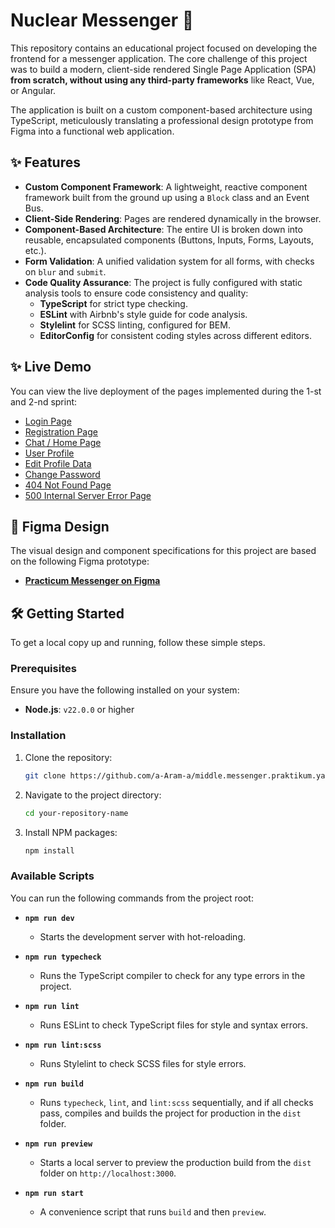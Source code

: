# Nuclear Messenger 🚀


This repository contains an educational project focused on developing the frontend for a messenger application. The core challenge of this project was to build a modern, client-side rendered Single Page Application (SPA) **from scratch, without using any third-party frameworks** like React, Vue, or Angular.

The application is built on a custom component-based architecture using TypeScript, meticulously translating a professional design prototype from Figma into a functional web application.

## ✨ Features

* **Custom Component Framework**: A lightweight, reactive component framework built from the ground up using a `Block` class and an Event Bus.
* **Client-Side Rendering**: Pages are rendered dynamically in the browser.
* **Component-Based Architecture**: The entire UI is broken down into reusable, encapsulated components (Buttons, Inputs, Forms, Layouts, etc.).
* **Form Validation**: A unified validation system for all forms, with checks on `blur` and `submit`.
* **Code Quality Assurance**: The project is fully configured with static analysis tools to ensure code consistency and quality:
  * **TypeScript** for strict type checking.
  * **ESLint** with Airbnb's style guide for code analysis.
  * **Stylelint** for SCSS linting, configured for BEM.
  * **EditorConfig** for consistent coding styles across different editors.

## ✨ Live Demo

You can view the live deployment of the pages implemented during the 1-st and 2-nd sprint:

- [Login Page](https://stunning-toffee-252476.netlify.app/login)
- [Registration Page](https://stunning-toffee-252476.netlify.app/registration)
- [Chat / Home Page](https://stunning-toffee-252476.netlify.app/home)
- [User Profile](https://stunning-toffee-252476.netlify.app/profile)
- [Edit Profile Data](https://stunning-toffee-252476.netlify.app/profile-edit-data)
- [Change Password](https://stunning-toffee-252476.netlify.app/profile-edit-password)
- [404 Not Found Page](https://stunning-toffee-252476.netlify.app/404)
- [500 Internal Server Error Page](https://stunning-toffee-252476.netlify.app/500)

## 🎨 Figma Design

The visual design and component specifications for this project are based on the following Figma prototype:

- [**Practicum Messenger on Figma**](https://www.figma.com/design/dclLgMotSOROjYNRCruNGR/Practicum-Messenger?node-id=0-1&t=jao4AthM4dZrpS83-1)

## 🛠️ Getting Started

To get a local copy up and running, follow these simple steps.

### Prerequisites

Ensure you have the following installed on your system:
- **Node.js**: `v22.0.0` or higher

### Installation

1. Clone the repository:
   ```sh
   git clone https://github.com/a-Aram-a/middle.messenger.praktikum.yandex.git
   ```
2. Navigate to the project directory:
   ```sh
   cd your-repository-name
   ```
3. Install NPM packages:
   ```sh
   npm install
   ```

### Available Scripts

You can run the following commands from the project root:

-   **`npm run dev`**
    -   Starts the development server with hot-reloading.

-   **`npm run typecheck`**
    -   Runs the TypeScript compiler to check for any type errors in the project.

-   **`npm run lint`**
    -   Runs ESLint to check TypeScript files for style and syntax errors.

-   **`npm run lint:scss`**
    -   Runs Stylelint to check SCSS files for style errors.

-   **`npm run build`**
    -   Runs `typecheck`, `lint`, and `lint:scss` sequentially, and if all checks pass, compiles and builds the project for production in the `dist` folder.

-   **`npm run preview`**
    -   Starts a local server to preview the production build from the `dist` folder on `http://localhost:3000`.

-   **`npm run start`**
    -   A convenience script that runs `build` and then `preview`.
